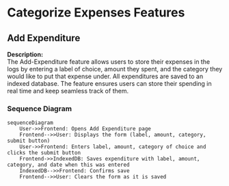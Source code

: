 # Categorize Expenses Features

## Add Expenditure
**Description:**  
The Add-Expenditure feature allows users to store their expenses in the logs by entering a label of choice, amount they spent, and the category they would like to put that expense under. All expenditures are saved to an indexed database. The feature ensures users can store their spending in real time and keep seamless track of them.

### Sequence Diagram
```mermaid
sequenceDiagram
    User->>Frontend: Opens Add Expenditure page
    Frontend-->>User: Displays the form (label, amount, category, submit button)
    User->>Frontend: Enters label, amount, category of choice and clicks the submit button
    Frontend->>IndexedDB: Saves expenditure with label, amount, category, and date when this was entered
    IndexedDB-->>Frontend: Confirms save
    Frontend-->>User: Clears the form as it is saved
```